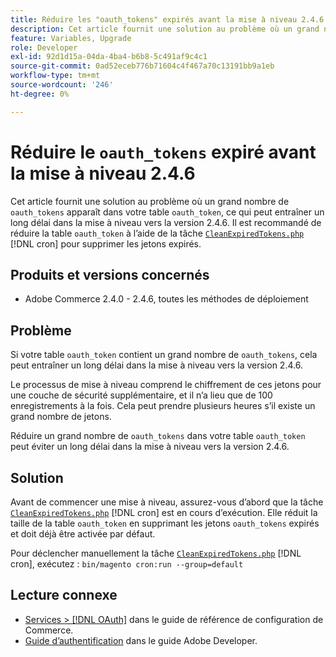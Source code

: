 ```yaml
---
title: Réduire les "oauth_tokens" expirés avant la mise à niveau 2.4.6
description: Cet article fournit une solution au problème où un grand nombre de "oauth_tokens" apparaissent dans la table "oauth_token", ce qui peut entraîner un long délai dans la mise à niveau vers la version 2.4.6. Il est recommandé de réduire la table `oauth_token` à l’aide de CleanExpiredTokens.php.
feature: Variables, Upgrade
role: Developer
exl-id: 92d1d15a-04da-4ba4-b6b8-5c491af9c4c1
source-git-commit: 0ad52eceb776b71604c4f467a70c13191bb9a1eb
workflow-type: tm+mt
source-wordcount: '246'
ht-degree: 0%

---
```


# Réduire le `oauth_tokens` expiré avant la mise à niveau 2.4.6

Cet article fournit une solution au problème où un grand nombre de `oauth_tokens` apparaît dans votre table `oauth_token`, ce qui peut entraîner un long délai dans la mise à niveau vers la version 2.4.6. Il est recommandé de réduire la table `oauth_token` à l’aide de la tâche [`CleanExpiredTokens.php`](https://github.com/magento/magento2/blob/2.4.5-p2/app/code/Magento/Integration/Cron/CleanExpiredTokens.php) [!DNL cron] pour supprimer les jetons expirés.

## Produits et versions concernés

* Adobe Commerce 2.4.0 - 2.4.6, toutes les méthodes de déploiement

## Problème

Si votre table `oauth_token` contient un grand nombre de `oauth_tokens`, cela peut entraîner un long délai dans la mise à niveau vers la version 2.4.6.

Le processus de mise à niveau comprend le chiffrement de ces jetons pour une couche de sécurité supplémentaire, et il n’a lieu que de 100 enregistrements à la fois. Cela peut prendre plusieurs heures s’il existe un grand nombre de jetons.

Réduire un grand nombre de `oauth_tokens` dans votre table `oauth_token` peut éviter un long délai dans la mise à niveau vers la version 2.4.6.

## Solution

Avant de commencer une mise à niveau, assurez-vous d’abord que la tâche [`CleanExpiredTokens.php`](https://github.com/magento/magento2/blob/2.4.5-p2/app/code/Magento/Integration/Cron/CleanExpiredTokens.php) [!DNL cron] est en cours d’exécution. Elle réduit la taille de la table `oauth_token` en supprimant les jetons `oauth_tokens` expirés et doit déjà être activée par défaut.

Pour déclencher manuellement la tâche [`CleanExpiredTokens.php`](https://github.com/magento/magento2/blob/2.4.5-p2/app/code/Magento/Integration/Cron/CleanExpiredTokens.php) [!DNL cron], exécutez :
```bin/magento cron:run --group=default```

## Lecture connexe

* [Services > [!DNL OAuth]](https://experienceleague.adobe.com/docs/commerce-admin/config/services/oauth.html) dans le guide de référence de configuration de Commerce.
* [Guide d’authentification](https://developer.adobe.com/developer-console/docs/guides/authentication/) dans le guide Adobe Developer.
